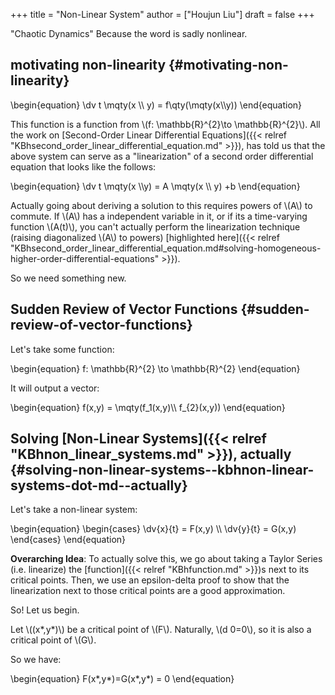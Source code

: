 +++
title = "Non-Linear System"
author = ["Houjun Liu"]
draft = false
+++

"Chaotic Dynamics" Because the word is sadly nonlinear.


## motivating non-linearity {#motivating-non-linearity}

\begin{equation}
\dv t \mqty(x \\\ y) = f\qty(\mqty(x\\\y))
\end{equation}

This function is a function from \\(f: \mathbb{R}^{2}\to \mathbb{R}^{2}\\). All the work on [Second-Order Linear Differential Equations]({{< relref "KBhsecond_order_linear_differential_equation.md" >}}), has told us that the above system can serve as a "linearization" of a second order differential equation that looks like the follows:

\begin{equation}
\dv t \mqty(x \\\y) = A \mqty(x \\\ y) +b
\end{equation}

Actually going about deriving a solution to this requires powers of \\(A\\) to commute. If \\(A\\) has a independent variable in it, or if its a time-varying function \\(A(t)\\), you can't actually perform the linearization technique (raising diagonalized \\(A\\) to powers) [highlighted here]({{< relref "KBhsecond_order_linear_differential_equation.md#solving-homogeneous-higher-order-differential-equations" >}}).

So we need something new.


## Sudden Review of Vector Functions {#sudden-review-of-vector-functions}

Let's take some function:

\begin{equation}
f: \mathbb{R}^{2} \to  \mathbb{R}^{2}
\end{equation}

It will output a vector:

\begin{equation}
f(x,y) = \mqty(f\_1(x,y)\\\ f\_{2}(x,y))
\end{equation}


## Solving [Non-Linear Systems]({{< relref "KBhnon_linear_systems.md" >}}), actually {#solving-non-linear-systems--kbhnon-linear-systems-dot-md--actually}

Let's take a non-linear system:

\begin{equation}
\begin{cases}
\dv{x}{t} = F(x,y) \\\\
\dv{y}{t} = G(x,y)
\end{cases}
\end{equation}

****Overarching Idea****: To actually solve this, we go about taking a Taylor Series (i.e. linearize) the [function]({{< relref "KBhfunction.md" >}})s next to its critical points. Then, we use an epsilon-delta proof to show that the linearization next to those critical points are a good approximation.

So! Let us begin.

Let \\((x\*,y\*)\\) be a critical point of \\(F\\). Naturally, \\(d 0=0\\), so it is also a critical point of \\(G\\).

So we have:

\begin{equation}
F(x\*,y\*)=G(x\*,y\*) = 0
\end{equation}